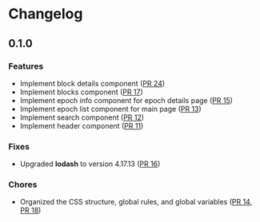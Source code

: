 Changelog
=========

## 0.1.0

### Features

- Implement block details component ([PR 24](https://github.com/input-output-hk/cardano-explorer-app/pull/24))
- Implement blocks component ([PR 17](https://github.com/input-output-hk/cardano-explorer-app/pull/17/))
- Implement epoch info component for epoch details page ([PR 15](https://github.com/input-output-hk/cardano-explorer-app/pull/15))
- Implement epoch list component for main page ([PR 13](https://github.com/input-output-hk/cardano-explorer-app/pull/13))
- Implement search component ([PR 12](https://github.com/input-output-hk/cardano-explorer-app/pull/12))
- Implement header component ([PR 11](https://github.com/input-output-hk/cardano-explorer-app/pull/11))

### Fixes

- Upgraded **lodash** to version 4.17.13 ([PR 16](https://github.com/input-output-hk/cardano-explorer-app/pull/16))

### Chores

- Organized the CSS structure, global rules, and global variables ([PR 14](https://github.com/input-output-hk/cardano-explorer-app/pull/14), [PR 18](https://github.com/input-output-hk/cardano-explorer-app/pull/18))
